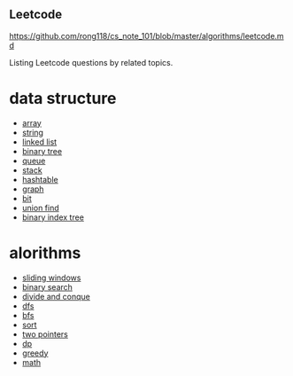 ## Leetcode 
https://github.com/rong118/cs_note_101/blob/master/algorithms/leetcode.md

Listing Leetcode questions by related topics.

# data structure

- [array](https://github.com/rong118/cs_note_101/blob/master/algorithms/leetcode/array.md)
- [string]()
- [linked list]()
- [binary tree]()
- [queue]()
- [stack]()
- [hashtable](https://github.com/rong118/cs_note_101/blob/master/algorithms/leetcode/hashtable.md)
- [graph]()
- [bit]()
- [union find]()
- [binary index tree]()


# alorithms

- [sliding windows](https://github.com/rong118/cs_note_101/blob/master/algorithms/leetcode/sliding_windows.md)
- [binary search](https://github.com/rong118/cs_note_101/blob/master/algorithms/leetcode/binary_search.md)
- [divide and conque]()
- [dfs]()
- [bfs]()
- [sort]()
- [two pointers]()
- [dp]()
- [greedy]()
- [math]()